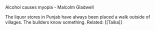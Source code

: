 Alcohol causes myopia - Malcolm Gladwell

The liquor stores in Punjab have always been placed a walk outside of villages. The builders know something. Related: [[Taika]]